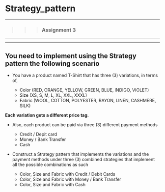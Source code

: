 # Strategy_pattern
---
>>> ### Assignment 3 <br>

---
---

## You need to implement using the Strategy pattern the following scenario
    
   - You have a product named T-Shirt that has three (3) variations, in terms 
   of,
      
        + Color (RED,  ORANGE, YELLOW, GREEN, BLUE, INDIGO, VIOLET)
        + Size (XS, S, M, L, XL, XXL, XXXL)
        + Fabric (WOOL, COTTON, POLYESTER, RAYON, LINEN, CASHMERE, SILK)
        
**Each variation gets a different price tag.**

  - Also, each product can be paid via three (3) different payment methods
    * Credit / Depit card
    * Money / Bank Transfer
    * Cash
         

  - Construct a Strategy pattern that implements the variations and the payment 
    methods under three (3) combined strategies that implement all the possible 
    combinations as such
    
      * Color, Size and Fabric with Credit / Debit Cards
      * Color, Size and Fabric with Money / Bank Transfer
      * Color, Size and Fabric with Cash
